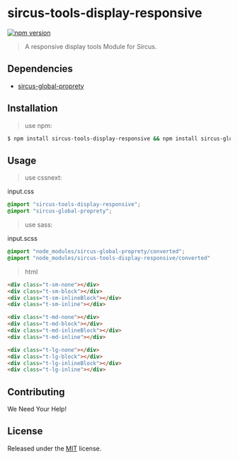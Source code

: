 # sircus-tools-display-responsive

[![npm version](https://img.shields.io/npm/v/sircus-tools-display-responsive.svg?style=flat)](https://www.npmjs.com/package/sircus-tools-display-responsive)

> A responsive display tools Module for Sircus.

## Dependencies
- [sircus-global-proprety](https://github.com/sircus/global-property)


## Installation

> use npm:

```bash
$ npm install sircus-tools-display-responsive && npm install sircus-global-proprety
```

## Usage

> use cssnext:

input.css
```css
@import "sircus-tools-display-responsive";
@import "sircus-global-proprety";
```

> use sass:

input.scss
```css
@import "node_modules/sircus-global-proprety/converted";
@import "node_modules/sircus-tools-display-responsive/converted"
```


> html

```html
<div class="t-sm-none"></div>
<div class="t-sm-block"></div>
<div class="t-sm-inlineBlock"></div>
<div class="t-sm-inline"></div>

<div class="t-md-none"></div>
<div class="t-md-block"></div>
<div class="t-md-inlineBlock"></div>
<div class="t-md-inline"></div>

<div class="t-lg-none"></div>
<div class="t-lg-block"></div>
<div class="t-lg-inlineBlock"></div>
<div class="t-lg-inline"></div>
```


## Contributing

We Need Your Help!


## License
Released under the [MIT](https://github.com/sircus/license/blob/master/LICENSE) license.
